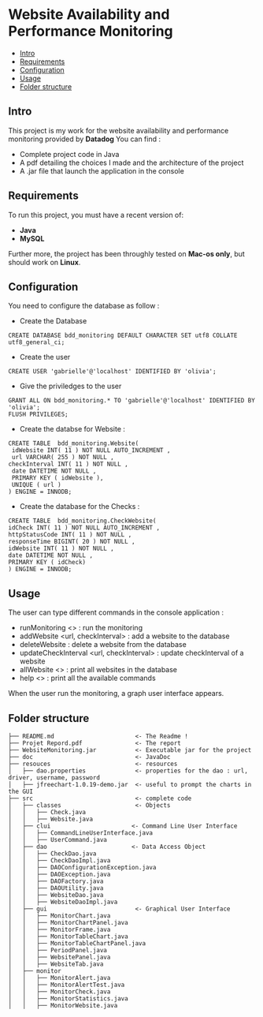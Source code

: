 # Website Availability and Performance Monitoring
- [Intro](#intro)
- [Requirements](#requirements)
- [Configuration](#configuration)
- [Usage](#usage)
- [Folder structure](#folder-structure)

Intro
-----

This project is my work for the website availability and performance monitoring provided by **Datadog**
You can find : 
- Complete project code in Java
- A pdf detailing the choices I made and the architecture of the project 
- A .jar file that launch the application in the console

Requirements
------------

To run this project, you must have a recent version of:
- **Java**
- **MySQL**

Further more, the project has been throughly tested on **Mac-os only**, but should work on **Linux**.

Configuration
-------------

You need to configure the database as follow : 

- Create the Database
``` 
CREATE DATABASE bdd_monitoring DEFAULT CHARACTER SET utf8 COLLATE utf8_general_ci;
``` 
- Create the user 
``` 
CREATE USER 'gabrielle'@'localhost' IDENTIFIED BY 'olivia';
``` 
- Give the priviledges to the user
``` 
GRANT ALL ON bdd_monitoring.* TO 'gabrielle'@'localhost' IDENTIFIED BY 'olivia';
FLUSH PRIVILEGES;
``` 
- Create the databse for Website : 
``` 
CREATE TABLE  bdd_monitoring.Website(
 idWebsite INT( 11 ) NOT NULL AUTO_INCREMENT ,
 url VARCHAR( 255 ) NOT NULL ,
checkInterval INT( 11 ) NOT NULL ,
 date DATETIME NOT NULL ,
 PRIMARY KEY ( idWebsite ),
 UNIQUE ( url )
) ENGINE = INNODB;
``` 

- Create the database for the Checks : 
``` 
CREATE TABLE  bdd_monitoring.CheckWebsite(
idCheck INT( 11 ) NOT NULL AUTO_INCREMENT ,
httpStatusCode INT( 11 ) NOT NULL ,
responseTime BIGINT( 20 ) NOT NULL ,
idWebsite INT( 11 ) NOT NULL ,
date DATETIME NOT NULL ,
PRIMARY KEY ( idCheck)
) ENGINE = INNODB;
``` 

Usage
-------

The user can type different commands in the console application : 
- runMonitoring <> : run the monitoring 
- addWebsite <url, checkInterval> : add a website to the database
- deleteWebsite <url> : delete a website from the database
- updateCheckInterval <url, checkInterval> : update checkInterval of a website 
- allWebsite <> : print all websites in the database
- help <> : print all the available commands

When the user run the monitoring, a graph user interface appears.

Folder structure
----------------
```
├── README.md                       <- The Readme !
├── Projet Repord.pdf               <- The report
├── WebsiteMonitoring.jar           <- Executable jar for the project 
├── doc                             <- JavaDoc
├── resouces                        <- resources 
│   ├── dao.properties              <- properties for the dao : url, driver, username, password
│   ├── jfreechart-1.0.19-demo.jar  <- useful to prompt the charts in the GUI
├── src                             <- complete code
│   ├── classes                     <- Objects
│   │   ├── Check.java
│   │   ├── Website.java
│   ├── clui                       <- Command Line User Interface
│   │   ├── CommandLineUserInterface.java
│   │   ├── UserCommand.java
│   ├── dao                        <- Data Access Object 
│   │   ├── CheckDao.java
│   │   ├── CheckDaoImpl.java
│   │   ├── DAOConfigurationException.java
│   │   ├── DAOException.java
│   │   ├── DAOFactory.java
│   │   ├── DAOUtility.java
│   │   ├── WebsiteDao.java
│   │   ├── WebsiteDaoImpl.java
│   ├── gui                         <- Graphical User Interface
│   │   ├── MonitorChart.java
│   │   ├── MonitorChartPanel.java
│   │   ├── MonitorFrame.java
│   │   ├── MonitorTableChart.java
│   │   ├── MonitorTableChartPanel.java
│   │   ├── PeriodPanel.java
│   │   ├── WebsitePanel.java
│   │   ├── WebsiteTab.java
│   ├── monitor
│   │   ├── MonitorAlert.java
│   │   ├── MonitorAlertTest.java
│   │   ├── MonitorCheck.java
│   │   ├── MonitorStatistics.java 
│   │   ├── MonitorWebsite.java
```
